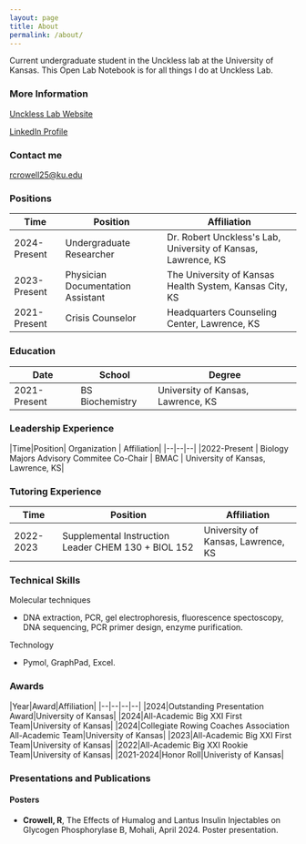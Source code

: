```yaml
---
layout: page
title: About
permalink: /about/
---
```


Current undergraduate student in the Unckless lab at the University of Kansas. This Open Lab Notebook is for all things I do at Unckless Lab.



### More Information

[Unckless Lab Website](https://www.uncklesslab.com/)  


[LinkedIn Profile](https://www.linkedin.com/in/ryleec/)



### Contact me

[rcrowell25@ku.edu](mailto:rcrowell25@ku.edu)


### Positions

|Time|Position| Affiliation|
|--|--|--|
|2024-Present | Undergraduate Researcher | Dr. Robert Unckless's Lab, University of Kansas, Lawrence, KS|
|2023-Present | Physician Documentation Assistant | The University of Kansas Health System, Kansas City, KS|
|2021-Present | Crisis Counselor  | Headquarters Counseling Center, Lawrence, KS|


### Education

|Date|School| Degree|
|--|--|--|
|2021-Present |	BS Biochemistry | University of Kansas, Lawrence, KS|


### Leadership Experience

|Time|Position| Organization | Affiliation|
|--|--|--|
|2022-Present | Biology Majors Advisory Commitee Co-Chair | BMAC | University of Kansas, Lawrence, KS|


### Tutoring Experience

|Time|Position| Affiliation|
|--|--|--|
|2022-2023 | Supplemental Instruction Leader CHEM 130 +  BIOL 152 | University of Kansas, Lawrence, KS|


###  Technical Skills

Molecular techniques
- DNA extraction, PCR, gel electrophoresis, fluorescence spectoscopy, DNA sequencing, PCR primer design, enzyme purification.  

Technology
- Pymol, GraphPad, Excel. 



###   Awards


|Year|Award|Affiliation|
|--|--|--|--|
|2024|Outstanding Presentation Award|University of Kansas|
|2024|All-Academic Big XXI First Team|University of Kansas|
|2024|Collegiate Rowing Coaches Association All-Academic Team|University of Kansas|
|2023|All-Academic Big XXI First Team|University of Kansas|
|2022|All-Academic Big XXI Rookie Team|University of Kansas|
|2021-2024|Honor Roll|Univeristy of Kansas|




### Presentations and Publications

#### Posters
- **Crowell, R**, The Effects of Humalog and Lantus Insulin Injectables on Glycogen Phosphorylase B, Mohali, April 2024. Poster presentation.